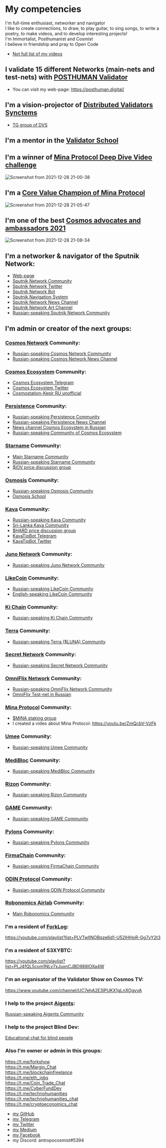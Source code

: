 # My competencies

I'm full-time enthusiast, networker and navigator <br />
I like to create connections, to draw, to play guitar, to sing songs, to write a poetry, to make videos, and to develop interesting projects! <br />
I'm Immortalist, Posthumanist and Cosmist <br />
I believe in friendship and pray to Open Code <br />

- [Not full list of my videos](https://github.com/Antropocosmist/my_competencies/blob/main/full-list-of-my-videos.md)

## I validate 15 different Networks (main-nets and test-nets) with [POSTHUMAN Validator](https://github.com/Distributed-Validators-Synctems/self-identity/blob/main/POSTHUMAN.md) <br />
- You can visit my web-page: https://posthuman.digital/ <br />

## I'm a vision-projector of [Distributed Validators Synctems](https://github.com/Distributed-Validators-Synctems) <br />
- [TG group of DVS](https://t.me/DVSynctems) <br />

## I'm a mentor in the [Validator School](https://validators.network/)

## I'm a winner of [Mina Protocol Deep Dive Video challenge](https://minaprotocol.com/blog/community-leaderboard-retrospective)
![Screenshot from 2021-12-28 21-00-38](https://user-images.githubusercontent.com/38581319/147602949-4ef8c45c-9f2e-4fb4-848d-9be71f7c9b4f.png) <br />

## I'm a [Core Value Champion of Mina Protocol](https://www.crowdcast.io/e/mina-community-spotlight-Q2-2021/7)
![Screenshot from 2021-12-28 21-05-47](https://user-images.githubusercontent.com/38581319/147603174-14244c8a-e83d-4683-bfa5-a38a53a1f623.png) <br />

## I'm one of the best [Cosmos advocates and ambassadors 2021](https://twitter.com/adriana_kalpa/status/1475450339663007746)
![Screenshot from 2021-12-28 21-08-34](https://user-images.githubusercontent.com/38581319/147603347-21c81605-bd04-4801-978b-1443ba8cd510.png) <br />

## I'm a networker & navigator of the Sputnik Network: <br />

- [Web-page](https://sputnik.exchange) <br />
- [Sputnik Network Community](https://t.me/Sputnik_Network) <br />
- [Sputnik Network Twitter](https://twitter.com/SputnikNetwork) <br />
- [Sputnik Network Bot](https://t.me/SputnikNetworkBot) <br />
- [Sputnik Navigation System](https://t.me/SputnikPriceBot) <br />
- [Sputnik Network News Channel](https://t.me/SputnikDish) <br />
- [Sputnik Network Art Channel](https://t.me/TelescopeArt) <br />
- [Russian-speaking Sputnik Network Community](https://t.me/Sputnik_Ru) <br />

## I'm admin or creator of the next groups: <br />

### [Cosmos Network](https://cosmos.network) Community: <br />
- [Russian-speaking Cosmos Network Community](https://t.me/CosmosprojectRu) <br />
- [Russian-speaking Cosmos Network News Channel](https://t.me/cosmosinrussian) <br />

### [Cosmos Ecosystem](https://cosmos.network/ecosystem/) Community: <br />
- [Cosmos Ecosystem Telegram](https://t.me/CosmosEcosystem) <br />
- [Cosmos Ecosystem Twitter](https://twitter.com/CosmosEcosystem) <br />
- [Cosmostation-Keplr RU unofficial](https://t.me/cosmostation_ru) <br />

### [Persistence](https://persistence.one/) Community: <br />
- [Russian-speaking Persistence Community](https://t.me/PersistenceRussia) <br />
- [Russian-speaking Persistence News Channel](https://t.me/PersistenceNewsRussia) <br />
- [News channel Cosmos Ecosystem in Russian](https://t.me/CosmosEcosystemNews_ru)
- [Russian-speaking Community of Cosmos Ecosystem](https://t.me/CosmosEcosystem_ru)

### [Starname](https://starname.me) Community: <br />
- [Main Starname Community](https://t.me/internetofvalues) <br />
- [Russian-speaking Starname Community](https://t.me/starname_iov_russian) <br />
- [$IOV price discussion group](https://t.me/starname_iov_price) <br />

### [Osmosis](https://app.osmosis.zone) Community: <br />
- [Russian-speaking Osmosis Community](https://t.me/Osmosis_ru) <br />
- [Osmosis School](https://t.me/Osmosis_School)

### [Kava](https://kava.io) Community: <br />
- [Russian-speaking Kava Community](https://t.me/KavaRussian) <br />
- [Sri-Lanka Kava Community](https://t.me/kavasl) <br />
- [$HARD price discussion group](https://t.me/hard_price) <br />
- [KavaTipBot Telegram](https://t.me/kavatipbot) <br />
- [KavaTipBot Twitter](https://twitter.com/KavatipbotC) <br />

### [Juno Network](https://junochain.com/) Community: <br />
- [Russian-speaking Juno Network Community](https://t.me/juno_ru) <br />

### [LikeCoin](https://like.co/) Community: <br />
- [Russian-speaking LikeCoin Community](https://t.me/LikeCoinRU) <br />
- [English-speaking LikeCoin Community](https://t.me/likecoin_dao)

### [Ki Chain](https://foundation.ki/) Community: <br />
- [Russian-speaking Ki Chain Community](https://t.me/KiChainRu) <br />

### [Terra](https://www.terra.money/) Community: <br />
- [Russian-speaking Terra ($LUNA) Community](https://t.me/TerraEcosystemRussia) <br />

### [Secret Network](https://scrt.network/) Community: <br />
- [Russian-speaking Secret Network Community](https://t.me/scrt_russia) <br />

### [OmniFlix Network](https://www.omniflix.network/) Community: <br />
- [Russian-speaking OmniFlix Network Community](https://t.me/OmniFlix_ru) <br />
- [OmniFlix Test-net in Russian](https://t.me/OmniFlix_TestNet_ru)

### [Mina Protocol](https://minaprotocol.com/) Community: <br />
- [$MINA staking group](https://t.me/Mina_ru_price) <br />
- I created a video about Mina Protocol: https://youtu.be/ZmQcbV-VzFk <br />

### [Umee](https://umee.cc/) Community: <br />
- [Russian-speaking Umee Community](https://t.me/Umee_Ru) <br />

### [MediBloc](https://medibloc.com/) Community: <br />
- [Russian-speaking MediBloc Community](https://t.me/MediBloc_ru) <br />

### [Rizon](https://rizon.world/) Community: <br />
- [Russian-speaking Rizon Community](https://t.me/rizon_atolo_ru) <br />

### [GAME](https://gamenet.one/) Community: <br />
- [Russian-speaking GAME Community](https://t.me/GamingHub_ru) <br />

### [Pylons](https://www.pylons.tech/) Community: <br />
- [Russian-speaking Pylons Community](https://t.me/pylons_ru) <br />

### [FirmaChain](https://firmachain.org/) Community: <br />
- [Russian-speaking FirmaChain Community](https://t.me/FirmaChain_ru) <br />

### [ODIN Protocol](https://odinprotocol.io/) Community: <br />
- [Russian-speaking ODIN Protocol Community](https://t.me/ODINprotocol_ru) <br />

### [Robonomics Airlab](https://robonomics.network/) Community: <br />
- [Main Robonomics Community](t.me/robonomics) <br />

### I'm a resident of [ForkLog](https://forklog.com/): <br />
https://youtube.com/playlist?list=PLVTwIlNOBqze6d1-U52IHHoR-Gg7vY2t3 <br />

### I'm a resident of S3XYBTC: <br />
https://youtube.com/playlist?list=PLJ4fQL5com1NLv7xJuxnCJBD988lOXa4W <br />

### I'm an organisator of the Validator Show on Cosmos TV: <br />
https://www.youtube.com/channel/UC7ehA2E3lPUKX1gLnXOgyyA <br />

### I help to the project [Aigents](https://aigents.com): <br />
[Russian-speaking Aigents Community](https://t.me/aigentsrussia) <br />

### I help to the project Blind Dev: <br />
[Educational chat for blind people](https://t.me/blind_dev_chat) <br />

### Also I'm owner or admin in this groups: <br />
https://t.me/forkshow <br />
https://t.me/Margin_Chat <br />
https://t.me/blockchainfreelance <br />
https://t.me/eth_jobs <br />
https://t.me/Coin_Trade_Chat <br />
https://t.me/CyberFundDev <br />
https://t.me/technohumanities <br />
https://t.me/technohumanities_chat <br />
https://t.me/cryptoeconomics_chat <br />

- [my GitHub](https://github.com/Antropocosmist) <br />
- [my Telegram](https://t.me/antropocosmist) <br />
- [my Twitter](https://twitter.com/ponimajushij) <br />
- [my Medium](https://antropocosmist.medium.com/) <br />
- [my Facebook](https://facebook.com/vladimir.ponimajushij) <br />
- my Discord: antropocosmist#5394
